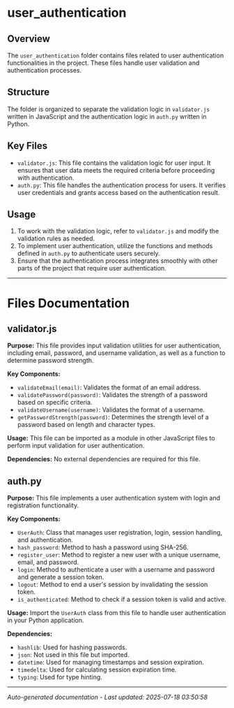 # user_authentication

## Overview
The `user_authentication` folder contains files related to user authentication functionalities in the project. These files handle user validation and authentication processes.

## Structure
The folder is organized to separate the validation logic in `validator.js` written in JavaScript and the authentication logic in `auth.py` written in Python.

## Key Files
- `validator.js`: This file contains the validation logic for user input. It ensures that user data meets the required criteria before proceeding with authentication.
- `auth.py`: This file handles the authentication process for users. It verifies user credentials and grants access based on the authentication result.

## Usage
1. To work with the validation logic, refer to `validator.js` and modify the validation rules as needed.
2. To implement user authentication, utilize the functions and methods defined in `auth.py` to authenticate users securely.
3. Ensure that the authentication process integrates smoothly with other parts of the project that require user authentication.

---

# Files Documentation

## validator.js

**Purpose:** This file provides input validation utilities for user authentication, including email, password, and username validation, as well as a function to determine password strength.

**Key Components:**
- `validateEmail(email)`: Validates the format of an email address.
- `validatePassword(password)`: Validates the strength of a password based on specific criteria.
- `validateUsername(username)`: Validates the format of a username.
- `getPasswordStrength(password)`: Determines the strength level of a password based on length and character types.

**Usage:** This file can be imported as a module in other JavaScript files to perform input validation for user authentication.

**Dependencies:** No external dependencies are required for this file.

## auth.py

**Purpose:** This file implements a user authentication system with login and registration functionality.

**Key Components:**
- `UserAuth`: Class that manages user registration, login, session handling, and authentication.
- `hash_password`: Method to hash a password using SHA-256.
- `register_user`: Method to register a new user with a unique username, email, and password.
- `login`: Method to authenticate a user with a username and password and generate a session token.
- `logout`: Method to end a user's session by invalidating the session token.
- `is_authenticated`: Method to check if a session token is valid and active.

**Usage:** Import the `UserAuth` class from this file to handle user authentication in your Python application.

**Dependencies:**
- `hashlib`: Used for hashing passwords.
- `json`: Not used in this file but imported.
- `datetime`: Used for managing timestamps and session expiration.
- `timedelta`: Used for calculating session expiration time.
- `typing`: Used for type hinting.

---
*Auto-generated documentation - Last updated: 2025-07-18 03:50:58*
